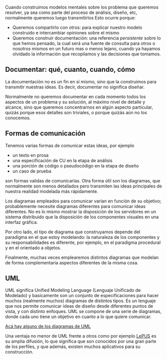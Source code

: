 Cuando construimos modelos mentales sobre los problema que queremos resolver, ya sea como parte del proceso de análisis, diseño, etc, normalmente queremos luego transmitirlos Esto ocurre porque:

-   Queremos compartirlo con otros: para explicar nuestro modelo construido e intercambiar opiniones sobre el mismo
-   Queremos construir documentación: una referencia *persistente* sobre lo que hemos pensado, la cual será una fuente de consulta para otros o nosotros mismos en un futuro mas o menos lejano, cuando ya hayamos olvidado la información que recopilamos y las decisiones que tomamos.

Documentar: qué, cuanto, cuando, cómo
-------------------------------------

La documentación no es un fin en sí mismo, sino que la construimos para transmitir nuestras ideas. Es decir, documentar no significa diseñar.

Normalmente no queremos documentar en cada momento todos los aspectos de un problema y su solución, al máximo nivel de detalle y alcance, sino que queremos concentrarnos en algún aspecto particular, quizás porque esos detalles son triviales, o porque quizás aún no los conocemos.

Formas de comunicación
----------------------

Tenemos varias formas de comunicar estas ideas, por ejemplo

-   un texto en prosa
-   una especificación de CU en la etapa de análisis
-   una porción de código o pseudocódigo en la etapa de diseño
-   un caso de prueba

son formas validas de comunicarlas. Otra forma útil son los diagramas, que normalmente son menos detallados pero transmiten las ideas principales de nuestra realidad modelada más rápidamente.

Los diagramas empleados para comunicar varían en función de su objetivo; probablemente necesite diagramas diferentes para comunicar ideas diferentes. No es lo mismo mostrar la disposición de los servidores en un sistema distribuido que la disposición de los componentes visuales en una interfaz gráfica.

Por otro lado, el tipo de diagrama que construyamos depende del paradigma en el que estoy modelando: la naturaleza de los componentes y su responsabilidades es diferente, por ejemplo, en el paradigma procedural y en el orientado a objetos.

Finalmente, muchas veces emplearemos distintos diagramas que modelan de forma complementaria aspectos diferentes de la misma cosa.

UML
---

UML significa Unified Modeling Language (Lenguaje Unificado de Modelado) y basicamente son un conjunto de especificaciones para hacer muchos (realmente muchos) diagramas de distintos tipos. Es un lenguaje que nos permite comunicar ideas de diseño desde diferentes puntos de vista, y con distinto enfoques. UML se compone de una serie de diagramas, donde cada uno tiene un objetivo en cuanto a lo que quiere comunicar.

[Acá hay alguno de los diagramas de UML](https://docs.google.com/viewer?a=v&pid=sites&srcid=ZGVmYXVsdGRvbWFpbnx1dG5kZXNpZ258Z3g6MjI2MGVlMjdjODU4M2NkYw)

Una ventaja no menor de UML frente a otros como por ejemplo [LePUS](http://www.lepus.org.uk/) es su amplia difusión, lo que significa que son conocidos por una gran parte de los perfiles, y que además, existen muchos aplicativos para su construcción.
